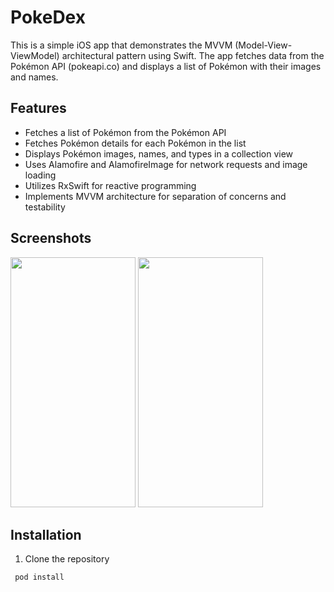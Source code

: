 # PokeDex

This is a simple iOS app that demonstrates the MVVM (Model-View-ViewModel) architectural pattern using Swift. The app fetches data from the Pokémon API (pokeapi.co) and displays a list of Pokémon with their images and names.

## Features

- Fetches a list of Pokémon from the Pokémon API
- Fetches Pokémon details for each Pokémon in the list
- Displays Pokémon images, names, and types in a collection view
- Uses Alamofire and AlamofireImage for network requests and image loading
- Utilizes RxSwift for reactive programming
- Implements MVVM architecture for separation of concerns and testability

## Screenshots
<img width="200" height="400" src="https://github.com/rodrigovart/PokeDex/assets/64294078/19d522df-5605-4829-8c03-583a5ae866ec">
<img width="200" height="400" src="https://github.com/rodrigovart/PokeDex/assets/64294078/2a2c86f9-c41a-472a-ad06-d57b49bcff9b">

## Installation

1. Clone the repository
```gem
 pod install
```


